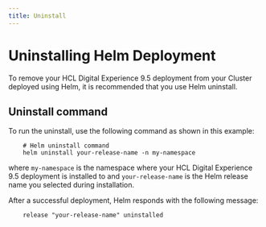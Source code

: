 ```yaml
---
title: Uninstall
---
```


# Uninstalling Helm Deployment

To remove your HCL Digital Experience 9.5 deployment from your Cluster deployed using Helm, it is recommended that you use Helm uninstall.

## Uninstall command

To run the uninstall, use the following command as shown in this example:

```
    # Helm uninstall command
    helm uninstall your-release-name -n my-namespace
```

where `my-namespace` is the namespace where your HCL Digital Experience 9.5 deployment is installed to and `your-release-name` is the Helm release name you selected during installation.

After a successful deployment, Helm responds with the following message:

```
    release "your-release-name" uninstalled
```
